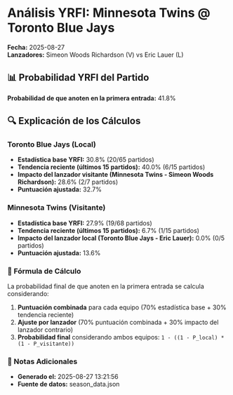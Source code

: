 # Análisis YRFI: Minnesota Twins @ Toronto Blue Jays

**Fecha:** 2025-08-27  
**Lanzadores:** Simeon Woods Richardson (V) vs Eric Lauer (L)

## 📊 Probabilidad YRFI del Partido

**Probabilidad de que anoten en la primera entrada:** 41.8%

## 🔍 Explicación de los Cálculos

### Toronto Blue Jays (Local)
- **Estadística base YRFI:** 30.8% (20/65 partidos)
- **Tendencia reciente (últimos 15 partidos):** 40.0% (6/15 partidos)
- **Impacto del lanzador visitante (Minnesota Twins - Simeon Woods Richardson):** 28.6% (2/7 partidos)
- **Puntuación ajustada:** 32.7%

### Minnesota Twins (Visitante)
- **Estadística base YRFI:** 27.9% (19/68 partidos)
- **Tendencia reciente (últimos 15 partidos):** 6.7% (1/15 partidos)
- **Impacto del lanzador local (Toronto Blue Jays - Eric Lauer):** 0.0% (0/5 partidos)
- **Puntuación ajustada:** 13.6%

### 📝 Fórmula de Cálculo

La probabilidad final de que anoten en la primera entrada se calcula considerando:
1. **Puntuación combinada** para cada equipo (70% estadística base + 30% tendencia reciente)
2. **Ajuste por lanzador** (70% puntuación combinada + 30% impacto del lanzador contrario)
3. **Probabilidad final** considerando ambos equipos: `1 - ((1 - P_local) * (1 - P_visitante))`

### 📌 Notas Adicionales

- **Generado el:** 2025-08-27 13:21:56
- **Fuente de datos:** season_data.json

